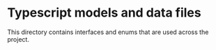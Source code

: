 # Typescript models and data files

This directory contains interfaces and enums that are used across the project.
